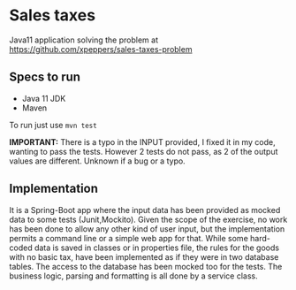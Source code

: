 # Sales taxes
Java11 application solving the problem at https://github.com/xpeppers/sales-taxes-problem

## Specs to run
 - Java 11 JDK
 - Maven
 
 To run just use ```mvn test```
 
 **IMPORTANT:** There is a typo in the INPUT provided, I fixed it in my code, wanting to pass the tests. However 2 tests do not pass, as 2 of the output values are different. Unknown if a bug or a typo.
 
 ## Implementation
 It is a Spring-Boot app where the input data has been provided as mocked data to some tests (Junit,Mockito). Given the scope of the exercise, no work has been done to allow any other kind of user input, but the implementation permits a command line or a simple web app for that.
 While some hard-coded data is saved in classes or in properties file, the rules for the goods with no basic tax, have been implemented as if they were in two database tables.
 The access to the database has been mocked too for the tests.
 The business logic, parsing and formatting is all done by a service class.
